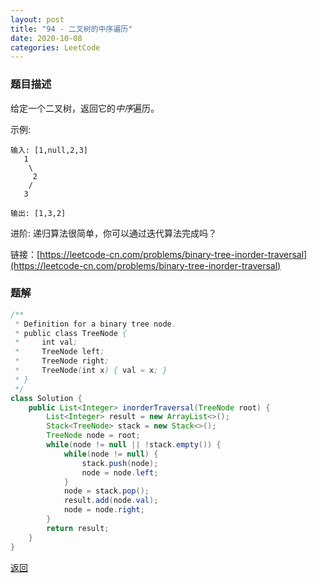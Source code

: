 ```yaml
---
layout: post
title: "94 - 二叉树的中序遍历"
date: 2020-10-08
categories: LeetCode
---
```


### **题目描述** 
给定一个二叉树，返回它的*中序*遍历。

示例:
```
输入: [1,null,2,3]
   1
    \
     2
    /
   3

输出: [1,3,2]
```
进阶: 递归算法很简单，你可以通过迭代算法完成吗？


链接：[https://leetcode-cn.com/problems/binary-tree-inorder-traversal](https://leetcode-cn.com/problems/binary-tree-inorder-traversal)


### **题解**
``` java
/**
 * Definition for a binary tree node.
 * public class TreeNode {
 *     int val;
 *     TreeNode left;
 *     TreeNode right;
 *     TreeNode(int x) { val = x; }
 * }
 */
class Solution {
    public List<Integer> inorderTraversal(TreeNode root) {
        List<Integer> result = new ArrayList<>();
        Stack<TreeNode> stack = new Stack<>();
        TreeNode node = root;
        while(node != null || !stack.empty()) {
            while(node != null) {
                stack.push(node);
                node = node.left;
            }
            node = stack.pop();
            result.add(node.val);
            node = node.right;
        }
        return result;
    }
}
```


[返回](https://maxwell-blog.cn/leetcode/2020/10/08/leetcode.html)